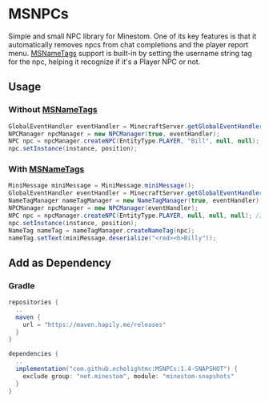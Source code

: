 # MSNPCs
Simple and small NPC library for Minestom.
One of its key features is that it automatically removes npcs from chat completions and the player report menu.
[MSNameTags](https://github.com/EcholightMC/MSNameTags) support is built-in by setting the username string tag for the npc, helping it recognize if it's a Player NPC or not.

## Usage
### Without [MSNameTags](https://github.com/EcholightMC/MSNameTags)
```java
GlobalEventHandler eventHandler = MinecraftServer.getGlobalEventHandler();
NPCManager npcManager = new NPCManager(true, eventHandler);
NPC npc = npcManager.createNPC(EntityType.PLAYER, "Bill", null, null); // if name is null npc id will be used instead
npc.setInstance(instance, position);
```
### With [MSNameTags](https://github.com/EcholightMC/MSNameTags)
```java
MiniMessage miniMessage = MiniMessage.miniMessage();
GlobalEventHandler eventHandler = MinecraftServer.getGlobalEventHandler();
NameTagManager nameTagManager = new NameTagManager(true, eventHandler);
NPCManager npcManager = new NPCManager(eventHandler);
NPC npc = npcManager.createNPC(EntityType.PLAYER, null, null, null); // if name is null npc id will be used instead
npc.setInstance(instance, position);
NameTag nameTag = nameTagManager.createNameTag(npc);
nameTag.setText(miniMessage.deserialize("<red><b>Billy"));
```
## Add as Dependency
### Gradle
```gradle
repositories {
  ..
  maven {
    url = "https://maven.hapily.me/releases"
  }
}
```
```gradle
dependencies {
  ..
  implementation("com.github.echolightmc:MSNPCs:1.4-SNAPSHOT") {
    exclude group: "net.minestom", module: "minestom-snapshots"
  }
}
```

